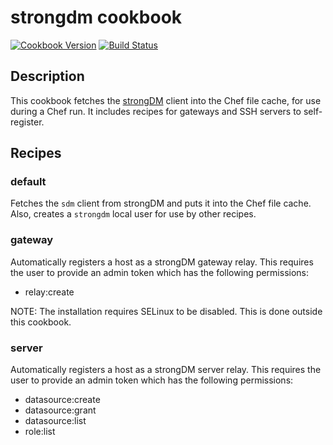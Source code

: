 # strongdm cookbook

[![Cookbook Version](http://img.shields.io/cookbook/v/strongdm.svg)](https://supermarket.getchef.com/cookbooks/strongdm)
[![Build Status](https://secure.travis-ci.org/ApplauseOSS/strongdm_cookbook.svg?branch=master)](http://travis-ci.org/ApplauseOSS/strongdm_cookbook)

## Description

This cookbook fetches the [strongDM](https://www.strongdm.com) client into
the Chef file cache, for use during a Chef run. It includes recipes for
gateways and SSH servers to self-register.

## Recipes

### default

Fetches the `sdm` client from strongDM and puts it into the Chef file cache.
Also, creates a `strongdm` local user for use by other recipes.

### gateway

Automatically registers a host as a strongDM gateway relay. This requires the
user to provide an admin token which has the following permissions:

- relay:create

NOTE: The installation requires SELinux to be disabled. This is done outside
this cookbook.

### server

Automatically registers a host as a strongDM server relay. This requires the
user to provide an admin token which has the following permissions:

- datasource:create
- datasource:grant
- datasource:list
- role:list
